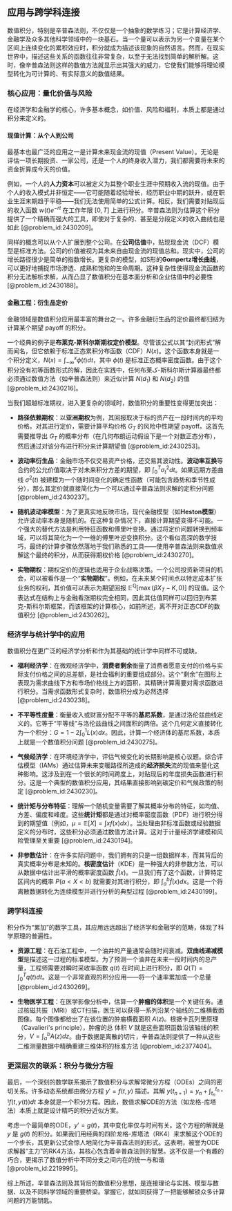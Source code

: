 ## 应用与跨学科连接

数值积分，特别是辛普森法则，不仅仅是一个抽象的数学练习；它是计算经济学、金融学及众多其他科学领域中的一块基石。当一个量可以表示为另一个变量在某个区间上连续变化的累积效应时，积分就成为描述该现象的自然语言。然而，在现实世界中，描述这些关系的函数往往非常复杂，以至于无法找到简单的解析解。这时，像辛普森法则这样的数值方法就显示出其强大的威力，它使我们能够将理论模型转化为可计算的、有实际意义的数值结果。

### 核心应用：量化价值与风险

在经济学和金融学的核心，许多基本概念，如价值、风险和福利，本质上都是通过积分来定义的。

#### 现值计算：从个人到公司

最基本也最广泛的应用之一是计算未来现金流的现值（Present Value）。无论是评估一项长期投资、一家公司，还是一个人的终身收入潜力，我们都需要将未来的资金折算成今天的价值。

例如，一个人的**人力资本**可以被定义为其整个职业生涯中预期收入流的现值。由于个人的收入模式并非恒定——它可能随着经验增长，经历职业中期的跃升，或在职业生涯末期趋于平稳——我们无法使用简单的公式计算。相反，我们需要对贴现后的收入函数 $w(t)e^{-rt}$ 在工作年限 $[0, T]$ 上进行积分。辛普森法则为估算这个积分提供了一个精确而强大的工具，即使对于复杂的、甚至是分段定义的收入曲线也是如此 [@problem_id:2430209]。

同样的概念可以从个人扩展到整个公司。在**公司估值**中，贴现现金流（DCF）模型是标准方法。公司的价值被视为其未来自由现金流的现值总和。现实中，公司的增长路径很少是简单的指数增长。更复杂的模型，如S形的**Gompertz增长曲线**，可以更好地捕捉市场渗透、成熟和饱和的生命周期。这种复杂性使得现金流函数的积分无法解析求解，从而凸显了数值积分在基本面分析和企业估值中的必要性 [@problem_id:2430188]。

#### 金融工程：衍生品定价

金融领域是数值积分应用最丰富的舞台之一。许多金融衍生品的定价最终都归结为计算某个期望 payoff 的积分。

一个经典的例子是**布莱克-斯科尔斯期权定价模型**。尽管该公式以其“封闭形式”解而闻名，但它依赖于标准正态累积分布函数（CDF）$N(x)$。这个函数本身就是一个积分定义，$N(x) = \int_{-\infty}^{x} \phi(t) dt$，其中 $\phi(t)$ 是标准正态概率密度函数。由于这个积分没有初等函数形式的解，因此在实践中，任何布莱ک-斯科尔斯计算器最终都必须通过数值方法（如辛普森法则）来近似计算 $N(d_1)$ 和 $N(d_2)$ 的值 [@problem_id:2430216]。

当我们超越标准期权，进入更复杂的领域时，数值积分的重要性变得更加突出：

-   **路径依赖期权**：以**亚洲期权**为例，其回报取决于标的资产在一段时间内的平均价格。对其进行定价，需要计算平均价格 $G_T$ 的风险中性期望 payoff。这首先需要推导出 $G_T$ 的概率分布（在几何布朗运动假设下是一个对数正态分布），然后通过对该分布进行积分来计算期望值 [@problem_id:2430253]。

-   **波动率衍生品**：金融市场不仅交易资产价格，还交易其波动性。**波动率互换**等合约的公允价值取决于对未来积分方差的期望，即 $\int_0^T \sigma_t^2 dt$。如果远期方差曲线 $\sigma^2(t)$ 被建模为一个随时间变化的确定性函数（可能包含趋势和季节性成分），那么其定价就直接简化为一个可以通过辛普森法则求解的定积分问题 [@problem_id:2430237]。

-   **随机波动率模型**：为了更真实地反映市场，现代金融模型（如**Heston模型**）允许波动率本身是随机的。在这种复杂情况下，直接计算期望变得不可能。一个强大的替代方法是利用特征函数和傅里叶变换。通过将定价问题转换到频率域，可以将其简化为一个一维的傅里叶逆变换积分。这个看似高深的数学技巧，最终的计算步骤依然落地于我们熟悉的工具——使用辛普森法则来数值求解这个最终的积分，从而获得期权价格 [@problem_id:2430270]。

-   **实物期权**：期权定价的逻辑也适用于企业战略决策。一个公司投资新项目的机会，可以被看作是一个“**实物期权**”。例如，在未来某个时间点以特定成本扩张业务的权利，其价值可以表示为期望回报 $\mathbb{E}^{\mathbb{Q}}[\max(\beta X_T - K, 0)]$ 的现值。这个表达式在结构上与金融看涨期权完全相同，因此其估值同样可以回归到布莱克-斯科尔斯框架，而该框架的计算核心，如前所述，离不开对正态CDF的数值积分 [@problem_id:2430262]。

### 经济学与统计学中的应用

数值积分在更广泛的经济学分析和作为其基础的统计学中同样不可或缺。

-   **福利经济学**：在微观经济学中，**消费者剩余**衡量了消费者愿意支付的价格与实际支付价格之间的总差额，是社会福利的重要组成部分。这个“剩余”在图形上表现为需求曲线下方和市场价格线上方的面积，其精确计算需要对需求函数进行积分。当需求函数形式复杂时，数值积分成为必然选择 [@problem_id:2430238]。

-   **不平等性度量**：衡量收入或财富分配不平等的**基尼系数**，是通过洛伦兹曲线定义的。它等于“平等线”与洛伦兹曲线之间面积的两倍。这个几何定义直接转化为一个积分：$G = 1 - 2\int_0^1 L(x)dx$。因此，计算一个经济体的基尼系数，本质上就是一个数值积分问题 [@problem_id:2430275]。

-   **气候经济学**：在环境经济学中，评估气候变化的长期影响是核心议题。综合评估模型（IAMs）通过估算未来变暖路径所造成的**经济损失**流的现值来量化这种影响。这涉及到在一个很长的时间跨度上，对贴现后的年度损失函数进行积分。这是一个典型的数值积分应用，其结果直接影响到碳定价和气候政策的制定 [@problem_id:2430230]。

-   **统计矩与分布特征**：理解一个随机变量需要了解其概率分布的特征，如均值、方差、偏度和峰度。这些**统计矩**都是通过对概率密度函数（PDF）进行积分得到的期望值（例如，$\mu = \mathbb{E}[X] = \int x f(x) dx$）。当处理由非标准函数或经验数据定义的分布时，这些积分必须通过数值方法计算。这对于计量经济学建模和风险管理至关重要 [@problem_id:2430194]。

-   **非参数估计**：在许多实际问题中，我们拥有的只是一组数据样本，而其背后的真实概率分布是未知的。**核密度估计**（KDE）是一种强大的非参数方法，可以从数据中估计出平滑的概率密度函数 $\hat{f}(x)$。一旦我们有了这个函数，计算特定区间内的概率 $P(a < X < b)$ 就需要对其进行积分，即 $\int_a^b \hat{f}(x) dx$。这是一个将离散数据转化为连续模型并进行分析的典型过程 [@problem_id:2430199]。

### 跨学科连接

积分作为“累加”的数学工具，其应用远远超出了经济学和金融学的范畴，体现了科学原理的普遍性。

-   **资源工程**：在石油工程中，一个油井的产量通常会随时间衰减。**双曲线递减模型**是描述这一过程的标准模型。为了预测一个油井在未来一段时间内的总产量，工程师需要对瞬时采收率函数 $q(t)$ 在时间上进行积分，即 $Q(T) = \int_0^T q(t) dt$。这是一个非常直观的积分应用——将一个速率累加成一个总量 [@problem_id:2430269]。

-   **生物医学工程**：在医学影像分析中，估算一个**肿瘤的体积**是一个关键任务。通过核磁共振（MRI）或CT扫描，医生可以获得一系列沿某个轴线的二维横截面图像。每个图像都给出了在该位置的肿瘤横截面积 $A(z)$。根据卡瓦列里原理（Cavalieri's principle），肿瘤的总 体积 $V$ 就是这些面积函数沿该轴线的积分，$V = \int_a^b A(z) dz$。由于数据是离散的切片，辛普森法则提供了一种从这些二维测量数据中精确重建三维体积的标准方法 [@problem_id:2377404]。

### 更深层次的联系：积分与微分方程

最后，一个深刻的数学联系揭示了数值积分与求解常微分方程（ODEs）之间的密切关系。许多动态系统都由微分方程 $y' = f(t, y)$ 描述。其解 $y(t_{n+1}) = y_n + \int_{t_n}^{t_{n+1}} f(t, y(t)) dt$ 本身就是一个积分方程。因此，数值求解ODE的方法（如龙格-库塔法）本质上就是设计精巧的积分近似方案。

考虑一个最简单的ODE，$y' = g(t)$，其中变化率仅与时间有关。这个方程的解就是 $y$ 是 $g(t)$ 的积分。如果我们用经典的四阶龙格-库塔法（RK4）来求解这个ODE的一个步长，其更新公式会惊人地简化为辛普森法则的形式。这表明，被誉为ODE求解器“主力”的RK4方法，其核心包含着辛普森法则的智慧。这不仅是一个有趣的巧合，更揭示了数值分析中不同分支之间内在的统一与和谐 [@problem_id:2219995]。

综上所述，辛普森法则及其背后的数值积分思想，是连接理论与实践、模型与数据、以及不同科学领域的重要桥梁。掌握它，就如同获得了一把能够解锁众多计算问题的万能钥匙。